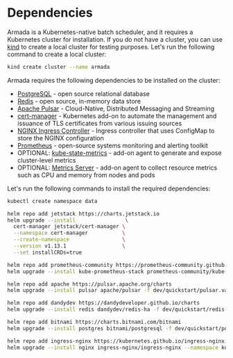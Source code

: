 # Dependencies

Armada is a Kubernetes-native batch scheduler, and it requires a Kubernetes cluster for installation.
If you do not have a cluster, you can use [kind](https://kind.sigs.k8s.io/) to create a local cluster for testing purposes.
Let's run the following command to create a local cluster:
```bash
kind create cluster --name armada
```

Armada requires the following dependencies to be installed on the cluster:
* [PostgreSQL](https://www.postgresql.org/) - open source relational database
* [Redis](https://redis.io/) - open source, in-memory data store
* [Apache Pulsar](https://pulsar.apache.org/) - Cloud-Native, Distributed Messaging and Streaming
* [cert-manager](https://cert-manager.io/) - Kubernetes add-on to automate the management and issuance of TLS certificates from various issuing sources
* [NGINX Ingress Controller](https://kubernetes.github.io/ingress-nginx/) - Ingress controller that uses ConfigMap to store the NGINX configuration
* [Prometheus](https://prometheus.io/) - open-source systems monitoring and alerting toolkit
* OPTIONAL: [kube-state-metrics](https://github.com/kubernetes/kube-state-metrics) - add-on agent to generate and expose cluster-level metrics
* OPTIONAL: [Metrics Server](https://github.com/kubernetes-sigs/metrics-server) - add-on agent to collect resource metrics such as CPU and memory from nodes and pods

Let's run the following commands to install the required dependencies:
```bash
kubectl create namespace data

helm repo add jetstack https://charts.jetstack.io
helm upgrade --install                \
  cert-manager jetstack/cert-manager \
  --namespace cert-manager           \
  --create-namespace                 \
  --version v1.13.1                  \
  --set installCRDs=true

helm repo add prometheus-community https://prometheus-community.github.io/helm-charts
helm upgrade --install kube-prometheus-stack prometheus-community/kube-prometheus-stack --namespace monitoring --create-namespace

helm repo add apache https://pulsar.apache.org/charts
helm upgrade --install pulsar apache/pulsar -f dev/quickstart/pulsar.values.yaml --namespace data

helm repo add dandydev https://dandydeveloper.github.io/charts
helm upgrade --install redis dandydev/redis-ha -f dev/quickstart/redis.values.yaml --namespace data

helm repo add bitnami https://charts.bitnami.com/bitnami
helm upgrade --install postgres bitnami/postgresql -f dev/quickstart/postgres.values.yaml --namespace data

helm repo add ingress-nginx https://kubernetes.github.io/ingress-nginx
helm upgrade --install nginx ingress-nginx/ingress-nginx --namespace kube-system
```

